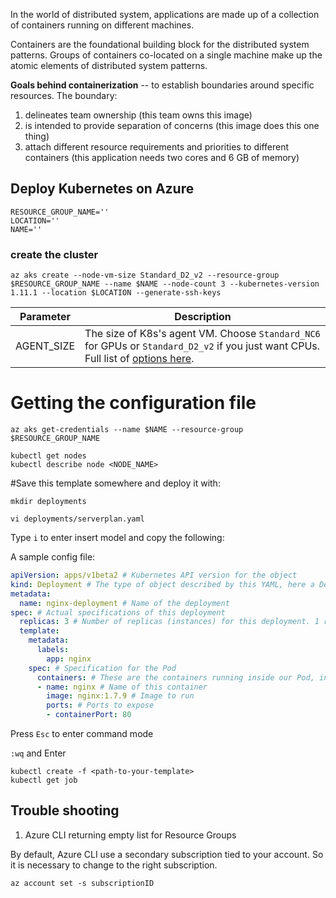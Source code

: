 
In the world of distributed system, applications are made up of a collection of containers running on different machines.

Containers are the foundational building block for the distributed system patterns. Groups of containers co-located on a single machine make up the atomic elements of distributed system patterns.

**Goals behind containerization** -- to establish boundaries around specific resources. The boundary:
1. delineates team ownership (this team owns this image)
2. is intended to provide separation of concerns (this image does this one thing)
3. attach different resource requirements and priorities to different containers (this application needs two cores and 6 GB of memory)

## Deploy Kubernetes on Azure

```console
RESOURCE_GROUP_NAME=''
LOCATION=''
NAME=''
```

### create the cluster

```console
az aks create --node-vm-size Standard_D2_v2 --resource-group $RESOURCE_GROUP_NAME --name $NAME --node-count 3 --kubernetes-version 1.11.1 --location $LOCATION --generate-ssh-keys
```

| Parameter | Description |
| --- | --- | 
| AGENT_SIZE | The size of K8s's agent VM. Choose `Standard_NC6` for GPUs or `Standard_D2_v2` if you just want CPUs. Full list of [options here](https://github.com/Azure/azure-sdk-for-python/blob/master/azure-mgmt-containerservice/azure/mgmt/containerservice/models/container_service_client_enums.py#L21). |

# Getting the configuration file

```console
az aks get-credentials --name $NAME --resource-group $RESOURCE_GROUP_NAME

kubectl get nodes
kubectl describe node <NODE_NAME>
```

#Save this template somewhere and deploy it with:

```console
mkdir deployments

vi deployments/serverplan.yaml
```

Type `i` to enter insert model and copy the following:

A sample config file:

```yaml
apiVersion: apps/v1beta2 # Kubernetes API version for the object
kind: Deployment # The type of object described by this YAML, here a Deployment
metadata:
  name: nginx-deployment # Name of the deployment
spec: # Actual specifications of this deployment
  replicas: 3 # Number of replicas (instances) for this deployment. 1 replica = 1 pod
  template: 
    metadata:
      labels:
        app: nginx
    spec: # Specification for the Pod 
      containers: # These are the containers running inside our Pod, in our case a single one
      - name: nginx # Name of this container
        image: nginx:1.7.9 # Image to run
        ports: # Ports to expose
        - containerPort: 80
```

Press `Esc` to enter command mode

`:wq` and Enter

```console
kubectl create -f <path-to-your-template>
kubectl get job
```



## Trouble shooting

1. Azure CLI returning empty list for Resource Groups

By default, Azure CLI use a secondary subscription tied to your account. So it is necessary to change to the right subscription.

```console
az account set -s subscriptionID
```




